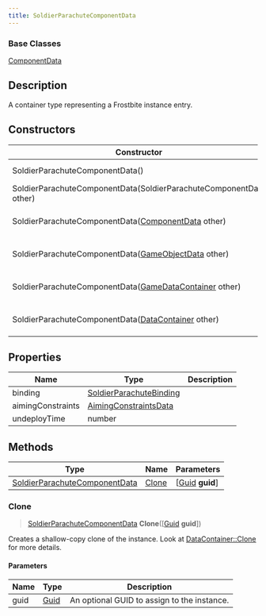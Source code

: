 ```yaml
---
title: SoldierParachuteComponentData
---
```

### Base Classes

[ComponentData](ComponentData)

## Description

A container type representing a Frostbite instance entry.

## Constructors

| Constructor                                                                              | Description                                                                                                                                       |
| ---------------------------------------------------------------------------------------- | ------------------------------------------------------------------------------------------------------------------------------------------------- |
| SoldierParachuteComponentData()                                                          | Create a new instance of this container type.                                                                                                     |
| SoldierParachuteComponentData(SoldierParachuteComponentData other)                       | Create a reference copy of an instance of the same type.                                                                                          |
| SoldierParachuteComponentData([ComponentData](ComponentData) other)                      | Upcast an instance of type [ComponentData](ComponentData) to [SoldierParachuteComponentData](SoldierParachuteComponentData).                      |
| SoldierParachuteComponentData([GameObjectData](GameObjectData) other)                    | Upcast an instance of type [GameObjectData](GameObjectData) to [SoldierParachuteComponentData](SoldierParachuteComponentData).                    |
| SoldierParachuteComponentData([GameDataContainer](GameDataContainer) other)              | Upcast an instance of type [GameDataContainer](GameDataContainer) to [SoldierParachuteComponentData](SoldierParachuteComponentData).              |
| SoldierParachuteComponentData([DataContainer](/vext/ref/shared/class/datacontainer) other) | Upcast an instance of type [DataContainer](/vext/ref/shared/class/datacontainer) to [SoldierParachuteComponentData](SoldierParachuteComponentData). |

## Properties

| Name              | Type                                               | Description |
| ----------------- | -------------------------------------------------- | ----------- |
| binding           | [SoldierParachuteBinding](SoldierParachuteBinding) |             |
| aimingConstraints | [AimingConstraintsData](AimingConstraintsData)     |             |
| undeployTime      | number                                             |             |

## Methods

| Type                                                           | Name            | Parameters                                     |
| -------------------------------------------------------------- | --------------- | ---------------------------------------------- |
| [SoldierParachuteComponentData](SoldierParachuteComponentData) | [Clone](#clone) | \[[Guid](/vext/ref/shared/class/guid) **guid**\] |

### Clone

> [SoldierParachuteComponentData](SoldierParachuteComponentData) **Clone**(\[[Guid](/vext/ref/shared/class/guid) **guid**\])

Creates a shallow-copy clone of the instance. Look at [DataContainer::Clone](/vext/ref/shared/class/datacontainer#clone) for more details.

#### Parameters

| Name | Type         | Description                                 |
| ---- | ------------ | ------------------------------------------- |
| guid | [Guid](Guid) | An optional GUID to assign to the instance. |
